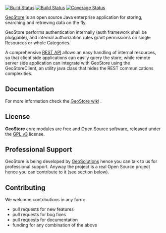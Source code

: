 [![Build Status](https://travis-ci.org/geosolutions-it/geostore.svg?branch=master)](https://travis-ci.org/geosolutions-it/geostore)
[![Build Status](http://build.geo-solutions.it/jenkins/buildStatus/icon?job=GeoStore-Master)](http://build.geo-solutions.it/jenkins/job/GeoStore-Master)
[![Coverage Status](https://coveralls.io/repos/github/geosolutions-it/geostore/badge.svg?branch=master)](https://coveralls.io/github/geosolutions-it/geostore?branch=master)

[GeoStore](https://github.com/geosolutions-it/geostore) is an open source Java enterprise application for storing, searching and retrieving data on the fly.

GeoStore performs authentication internally (auth framework shall be pluggable), and internal authorization rules grant permissions on single Resources or whole Categories.

A comprehensive [REST API](https://github.com/geosolutions-it/geostore/wiki/REST-API) allows an easy handling of internal resources, so that client side applications can easily query the store, while remote server side application can integrate with GeoStore using the GeoStoreClient, an utility java class that hides the REST communications complexities.

Documentation
-------------
For more information check the [GeoStore wiki](https://github.com/geosolutions-it/geostore/wiki/Documentation-index) .

License
------------
**GeoStore** core modules are free and Open Source software, released under the [GPL v3](http://www.gnu.org/licenses/gpl.html) license.

Professional Support
---------------------
GeoStore is being developed by [GeoSolutions](http://www.geo-solutions.it/) hence you can talk to us for professional support. Anyway the project is a real Open Source project hence you can contribute to it (see section below).

Contributing
---------------------
We welcome contributions in any form:

* pull requests for new features
* pull requests for bug fixes
* pull requests for documentation
* funding for any combination of the above


